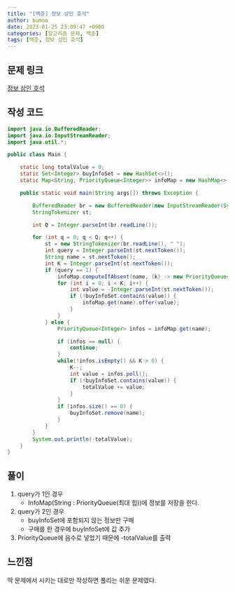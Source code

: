 ```yaml
---
title: "[백준] 정보 상인 호석"
author: bumoo
date: 2023-01-25 23:09:47 +0900
categories: [알고리즘 문제, 백준]
tags: [백준, 정보 상인 호석]
---
```


## 문제 링크

[정보 상인 호석](https://www.acmicpc.net/problem/22252)

## 작성 코드

```java
import java.io.BufferedReader;
import java.io.InputStreamReader;
import java.util.*;

public class Main {

    static long totalValue = 0;
    static Set<Integer> buyInfoSet = new HashSet<>();
    static Map<String, PriorityQueue<Integer>> infoMap = new HashMap<>();

    public static void main(String args[]) throws Exception {

        BufferedReader br = new BufferedReader(new InputStreamReader(System.in));
        StringTokenizer st;

        int Q = Integer.parseInt(br.readLine());

        for (int q = 0; q < Q; q++) {
            st = new StringTokenizer(br.readLine(), " ");
            int query = Integer.parseInt(st.nextToken());
            String name = st.nextToken();
            int K = Integer.parseInt(st.nextToken());
            if (query == 1) {
                infoMap.computeIfAbsent(name, (k) -> new PriorityQueue<>());
                for (int i = 0; i < K; i++) {
                    int value = -Integer.parseInt(st.nextToken());
                    if (!buyInfoSet.contains(value)) {
                        infoMap.get(name).offer(value);
                    }
                }
            } else {
                PriorityQueue<Integer> infos = infoMap.get(name);

                if (infos == null) {
                    continue;
                }
                while(!infos.isEmpty() && K > 0) {
                    K--;
                    int value = infos.poll();
                    if (!buyInfoSet.contains(value)) {
                        totalValue += value;
                    }
                }
                if (infos.size() == 0) {
                    buyInfoSet.remove(name);
                }
            }
        }
        System.out.println(-totalValue);
    }
}

```

## 풀이
1. query가 1인 경우 
   + InfoMap(String : PriorityQueue(최대 힙))에 정보를 저장을 한다.
2. query가 2인 경우
   + buyInfoSet에 포함되지 않는 정보만 구매
   + 구매를 한 경우에 buyInfoSet에 값 추가
3. PriorityQueue에 음수로 넣었기 때문에 -totalValue를 출력

## 느낀점
딱 문제에서 시키는 대로만 작성하면 풀리는 쉬운 문제였다.


